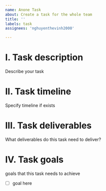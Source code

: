 ```yaml
---
name: Anone Task
about: Create a task for the whole team
title: ''
labels: task
assignees: 'nghuyenthevinh2000'

---
```


# I. Task description
Describe your task

# II. Task timeline
Specify timeline if exists

# III. Task deliverables
What deliverables do this task need to deliver?

# IV. Task goals 
goals that this task needs to achieve

- [ ]  goal here
